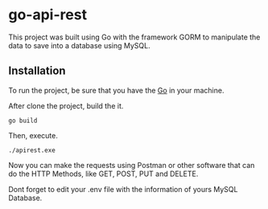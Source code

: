 # go-api-rest
This project was built using Go with the framework GORM to manipulate the data to save into a database using MySQL.


## Installation

To run the project, be sure that you have the [Go](https://go.dev/) in your machine.

After clone the project, build the it.

```
go build
```

Then, execute.

```
./apirest.exe
```

Now you can make the requests using Postman or other software that can do the HTTP Methods, like GET, POST, PUT and DELETE.

Dont forget to edit your .env file with the information of yours MySQL Database.
